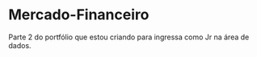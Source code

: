 # Mercado-Financeiro
Parte 2 do portfólio que estou criando para ingressa como Jr na área de dados.

